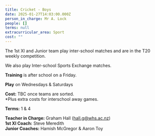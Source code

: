 ```yaml
---
title: Cricket - Boys
date: 2025-01-27T14:03:00.000Z
person_in_charge: Mr A. Lock
people: []
terms: null
extracurricular_area: Sport
cost: ""
---
```

The 1st XI and Junior team play inter-school matches and are in the T20 weekly competition.  
  
We also play Inter-school Sports Exchange matches.

**Training** is after school on a Friday.  

**Play** on Wednesdays & Saturdays

**Cost:** TBC once teams are sorted.  
*Plus extra costs for interschool away games.

**Terms:** 1 & 4

**Teacher in Charge:** Graham Hall (hall.g@whs.ac.nz)  
**1st XI Coach:** Steve Meredith  
**Junior Coaches:** Hamish McGregor & Aaron Toy
